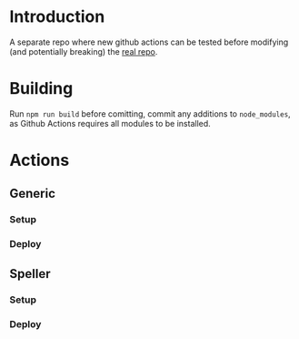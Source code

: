 # Introduction

A separate repo where new github actions can be tested before modifying (and potentially breaking) the [real repo](https://github.com/divvun/taskcluster-gha).

# Building

Run `npm run build` before comitting, commit any additions to `node_modules`, as Github Actions requires all modules to be installed.

# Actions

## Generic
### Setup
### Deploy

## Speller
### Setup
### Deploy
